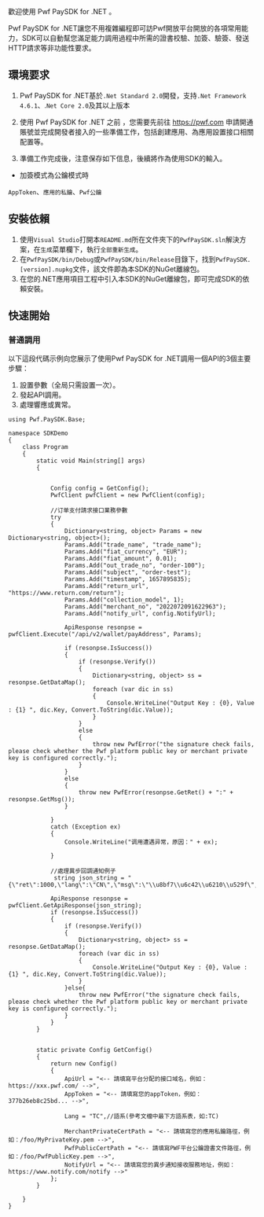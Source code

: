 歡迎使用 Pwf PaySDK for .NET 。

Pwf PaySDK for .NET讓您不用複雜編程即可訪Pwf開放平台開放的各項常用能力，SDK可以自動幫您滿足能力調用過程中所需的證書校驗、加簽、驗簽、發送HTTP請求等非功能性要求。

## 環境要求
1. Pwf PaySDK for .NET基於`.Net Standard 2.0`開發，支持`.Net Framework 4.6.1`、.`Net Core 2.0`及其以上版本

2. 使用 Pwf PaySDK for .NET 之前 ，您需要先前往 https://pwf.com 申請開通賬號並完成開發者接入的一些準備工作，包括創建應用、為應用設置接口相關配置等。

3. 準備工作完成後，注意保存如下信息，後續將作為使用SDK的輸入。

* 加簽模式為公鑰模式時

`AppToken`、`應用的私鑰`、`Pwf公鑰`

## 安裝依賴
1. 使用`Visual Studio`打開本`README.md`所在文件夾下的`PwfPaySDK.sln`解決方案，在`生成`菜單欄下，執行`全部重新生成`。
2. 在`PwfPaySDK/bin/Debug`或`PwfPaySDK/bin/Release`目錄下，找到`PwfPaySDK.[version].nupkg`文件，該文件即為本SDK的NuGet離線包。
3. 在您的.NET應用項目工程中引入本SDK的NuGet離線包，即可完成SDK的依賴安裝。

## 快速開始
### 普通調用
以下這段代碼示例向您展示了使用Pwf PaySDK for .NET調用一個API的3個主要步驟：

1. 設置參數（全局只需設置一次）。
2. 發起API調用。
3. 處理響應或異常。

```charp
using Pwf.PaySDK.Base;

namespace SDKDemo
{
    class Program
    {
        static void Main(string[] args)
        {
            

            Config config = GetConfig();
            PwfClient pwfClient = new PwfClient(config);

            //订单支付請求接口業務參數
            try
            {
                Dictionary<string, object> Params = new Dictionary<string, object>();
                Params.Add("trade_name", "trade_name");
                Params.Add("fiat_currency", "EUR");
                Params.Add("fiat_amount", 0.01);
                Params.Add("out_trade_no", "order-100");
                Params.Add("subject", "order-test");
                Params.Add("timestamp", 1657895835);
                Params.Add("return_url", "https://www.return.com/return");
                Params.Add("collection_model", 1);
                Params.Add("merchant_no", "2022072091622963");
                Params.Add("notify_url", config.NotifyUrl);

                ApiResponse resonpse = pwfClient.Execute("/api/v2/wallet/payAddress", Params);

                if (resonpse.IsSuccess())
                {
                    if (resonpse.Verify())
                    {
                        Dictionary<string, object> ss = resonpse.GetDataMap();
                        foreach (var dic in ss)
                        {
                            Console.WriteLine("Output Key : {0}, Value : {1} ", dic.Key, Convert.ToString(dic.Value));
                        }
                    }
                    else
                    {
                        throw new PwfError("the signature check fails, please check whether the Pwf platform public key or merchant private key is configured correctly.");
                    }
                }
                else
                {
                    throw new PwfError(resonpse.GetRet() + ":" + resonpse.GetMsg());
                }

            }
            catch (Exception ex)
            {
                Console.WriteLine("调用遭遇异常，原因：" + ex);
   
            }

            //處理異步回調通知例子
             string json_string = "{\"ret\":1000,\"lang\":\"CN\",\"msg\":\"\\u8bf7\\u6c42\\u6210\\u529f\",\"data\":\"........"}";

            ApiResponse resonpse = pwfClient.GetApiResponse(json_string);
            if (resonpse.IsSuccess())
            {
                if (resonpse.Verify())
                {
                    Dictionary<string, object> ss = resonpse.GetDataMap();
                    foreach (var dic in ss)
                    {
                        Console.WriteLine("Output Key : {0}, Value : {1} ", dic.Key, Convert.ToString(dic.Value));
                    }
                }else{
                    throw new PwfError("the signature check fails, please check whether the Pwf platform public key or merchant private key is configured correctly.");
                }
            }
        }


        static private Config GetConfig()
        {
            return new Config()
            {
                ApiUrl = "<-- 請填寫平台分配的接口域名，例如：https://xxx.pwf.com/ -->",
                AppToken = "<-- 請填寫您的appToken，例如：377b26eb8c25bd... -->",
 
                Lang = "TC",//語系(參考文檔中最下方語系表，如:TC)

                MerchantPrivateCertPath = "<-- 請填寫您的應用私鑰路徑，例如：/foo/MyPrivateKey.pem -->",
                PwfPublicCertPath = "<-- 請填寫PWF平台公鑰證書文件路徑，例如：/foo/PwfPublicKey.pem -->",
                NotifyUrl = "<-- 請填寫您的異步通知接收服務地址，例如：https://www.notify.com/notify -->"
            };
        }

    }
}
```
